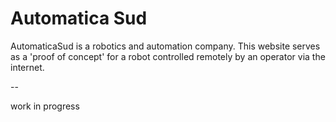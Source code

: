 # Automatica Sud

AutomaticaSud is a robotics and automation company. This website serves as a 'proof of concept' for a robot controlled remotely by an operator via the internet.

--

work in progress

